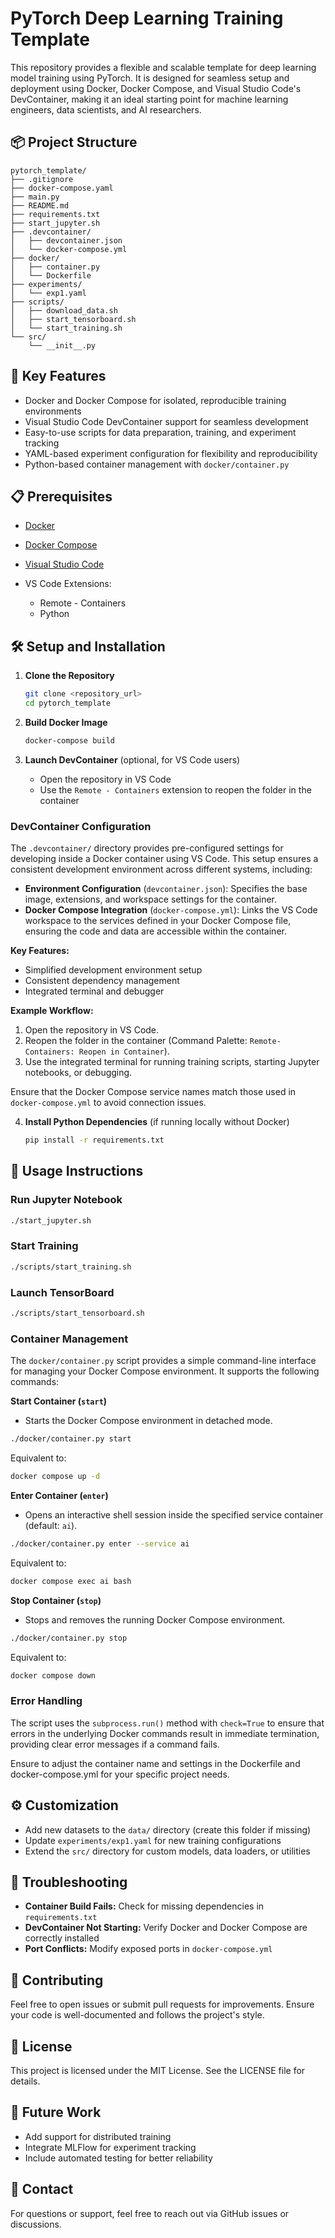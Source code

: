 # PyTorch Deep Learning Training Template

This repository provides a flexible and scalable template for deep learning model training using PyTorch. It is designed for seamless setup and deployment using Docker, Docker Compose, and Visual Studio Code's DevContainer, making it an ideal starting point for machine learning engineers, data scientists, and AI researchers.

## 📦 Project Structure

```
pytorch_template/
├── .gitignore
├── docker-compose.yaml
├── main.py
├── README.md
├── requirements.txt
├── start_jupyter.sh
├── .devcontainer/
│   ├── devcontainer.json
│   └── docker-compose.yml
├── docker/
│   ├── container.py
│   └── Dockerfile
├── experiments/
│   └── exp1.yaml
├── scripts/
│   ├── download_data.sh
│   ├── start_tensorboard.sh
│   └── start_training.sh
└── src/
    └── __init__.py
```

## 🚀 Key Features

* Docker and Docker Compose for isolated, reproducible training environments
* Visual Studio Code DevContainer support for seamless development
* Easy-to-use scripts for data preparation, training, and experiment tracking
* YAML-based experiment configuration for flexibility and reproducibility
* Python-based container management with `docker/container.py`

## 📋 Prerequisites

* [Docker](https://docs.docker.com/get-docker/)
* [Docker Compose](https://docs.docker.com/compose/install/)
* [Visual Studio Code](https://code.visualstudio.com/)
* VS Code Extensions:

  * Remote - Containers
  * Python

## 🛠️ Setup and Installation

1. **Clone the Repository**

   ```bash
   git clone <repository_url>
   cd pytorch_template
   ```

2. **Build Docker Image**

   ```bash
   docker-compose build
   ```

3. **Launch DevContainer** (optional, for VS Code users)

   * Open the repository in VS Code
   * Use the `Remote - Containers` extension to reopen the folder in the container

### DevContainer Configuration

The `.devcontainer/` directory provides pre-configured settings for developing inside a Docker container using VS Code. This setup ensures a consistent development environment across different systems, including:

* **Environment Configuration** (`devcontainer.json`): Specifies the base image, extensions, and workspace settings for the container.
* **Docker Compose Integration** (`docker-compose.yml`): Links the VS Code workspace to the services defined in your Docker Compose file, ensuring the code and data are accessible within the container.

**Key Features:**

* Simplified development environment setup
* Consistent dependency management
* Integrated terminal and debugger

**Example Workflow:**

1. Open the repository in VS Code.
2. Reopen the folder in the container (Command Palette: `Remote-Containers: Reopen in Container`).
3. Use the integrated terminal for running training scripts, starting Jupyter notebooks, or debugging.

Ensure that the Docker Compose service names match those used in `docker-compose.yml` to avoid connection issues.

4. **Install Python Dependencies** (if running locally without Docker)

   ```bash
   pip install -r requirements.txt
   ```

## 🚦 Usage Instructions

### Run Jupyter Notebook

```bash
./start_jupyter.sh
```

### Start Training

```bash
./scripts/start_training.sh
```

### Launch TensorBoard

```bash
./scripts/start_tensorboard.sh
```

### Container Management

The `docker/container.py` script provides a simple command-line interface for managing your Docker Compose environment. It supports the following commands:

**Start Container (`start`)**

* Starts the Docker Compose environment in detached mode.

```bash
./docker/container.py start
```

Equivalent to:

```bash
docker compose up -d
```

**Enter Container (`enter`)**

* Opens an interactive shell session inside the specified service container (default: `ai`).

```bash
./docker/container.py enter --service ai
```

Equivalent to:

```bash
docker compose exec ai bash
```

**Stop Container (`stop`)**

* Stops and removes the running Docker Compose environment.

```bash
./docker/container.py stop
```

Equivalent to:

```bash
docker compose down
```

### Error Handling

The script uses the `subprocess.run()` method with `check=True` to ensure that errors in the underlying Docker commands result in immediate termination, providing clear error messages if a command fails.

Ensure to adjust the container name and settings in the Dockerfile and docker-compose.yml for your specific project needs.

## ⚙️ Customization

* Add new datasets to the `data/` directory (create this folder if missing)
* Update `experiments/exp1.yaml` for new training configurations
* Extend the `src/` directory for custom models, data loaders, or utilities

## 🐛 Troubleshooting

* **Container Build Fails:** Check for missing dependencies in `requirements.txt`
* **DevContainer Not Starting:** Verify Docker and Docker Compose are correctly installed
* **Port Conflicts:** Modify exposed ports in `docker-compose.yml`

## 🤝 Contributing

Feel free to open issues or submit pull requests for improvements. Ensure your code is well-documented and follows the project's style.

## 📜 License

This project is licensed under the MIT License. See the LICENSE file for details.

## 🔮 Future Work

* Add support for distributed training
* Integrate MLFlow for experiment tracking
* Include automated testing for better reliability

## 💬 Contact

For questions or support, feel free to reach out via GitHub issues or discussions.
